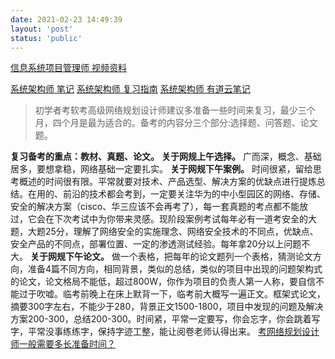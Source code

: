 ```yaml
---
date: 2021-02-23 14:49:39
layout: 'post'
status: 'public'
---
```

[信息系统项目管理师 视频资料](https://www.bilibili.com/video/BV1dJ41117Aa?p=1)

[系统架构师 笔记](https://github.com/lisahust/FDExam_Note)
[系统架构师 复习指南](https://gitee.com/dreamssss/soft-exam)
[系统架构师 有道云笔记](https://note.youdao.com/ynoteshare1/index.html?id=fcb5dfefd40b99bca2595eb2b357caf8&type=notebook)

> 初学者考软考高级网络规划设计师建议多准备一些时间来复习，最少三个月，四个月是最为适合的。备考的内容分三个部分:选择题、问答题、论文题。

**复习备考的重点：教材、真题、论文。**
**关于网规上午选择。**
广而深，概念、基础居多，要想拿稳，网络基础一定要扎实。
**关于网规下午案例。**
时间很紧，留给思考概述的时间很有限。平常就要对技术、产品选型、解决方案的优缺点进行提炼总结。在用的、前沿的技术都会考到，一定要关注华为的中小型园区的网络、存储、安全的解决方案（cisco、华三应该不会再考了），每一套真题的考点都不能放过，它会在下次考试中为你带来灵感。现阶段案例考试每年必有一道考安全的大题，大题25分，理解了网络安全的实施理念、网络安全技术的不同点，优缺点、安全产品的不同点，部署位置、一定的渗透测试经验。每年拿20分以上问题不大。
**关于网规下午论文。**
做一个表格，把每年的论文题列一个表格，猜测论文方向，准备4篇不同方向，相同背景，类似的总结，类似的项目中出现的问题架构式的论文，论文格局不能低，超过800W，你作为项目的负责人第一人称，要自信不能过于吹嘘。临考前晚上在床上默背一下，临考前大概写一遍正文。框架式论文，摘要300字左右，不能少于280，背景正文1500-1800，项目中发现的问题及解决方案200-300，总结200-300。时间紧，平常一定要写，你会忘字，你会跳着写字，平常没事练练字，保持字迹工整，能让阅卷老师认得出来。
[考网络规划设计师一般需要多长准备时间？](https://www.zhihu.com/question/20068815)
